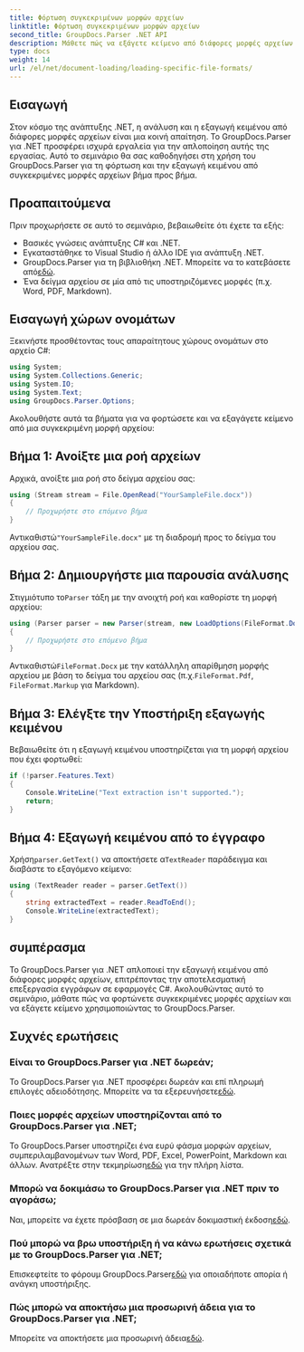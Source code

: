 ```yaml
---
title: Φόρτωση συγκεκριμένων μορφών αρχείων
linktitle: Φόρτωση συγκεκριμένων μορφών αρχείων
second_title: GroupDocs.Parser .NET API
description: Μάθετε πώς να εξάγετε κείμενο από διάφορες μορφές αρχείων στο .NET χρησιμοποιώντας το GroupDocs.Parser. Οδηγός βήμα προς βήμα για αποτελεσματική επεξεργασία εγγράφων.
type: docs
weight: 14
url: /el/net/document-loading/loading-specific-file-formats/
---
```

## Εισαγωγή
Στον κόσμο της ανάπτυξης .NET, η ανάλυση και η εξαγωγή κειμένου από διάφορες μορφές αρχείων είναι μια κοινή απαίτηση. Το GroupDocs.Parser για .NET προσφέρει ισχυρά εργαλεία για την απλοποίηση αυτής της εργασίας. Αυτό το σεμινάριο θα σας καθοδηγήσει στη χρήση του GroupDocs.Parser για τη φόρτωση και την εξαγωγή κειμένου από συγκεκριμένες μορφές αρχείων βήμα προς βήμα.
## Προαπαιτούμενα
Πριν προχωρήσετε σε αυτό το σεμινάριο, βεβαιωθείτε ότι έχετε τα εξής:
- Βασικές γνώσεις ανάπτυξης C# και .NET.
- Εγκαταστάθηκε το Visual Studio ή άλλο IDE για ανάπτυξη .NET.
-  GroupDocs.Parser για τη βιβλιοθήκη .NET. Μπορείτε να το κατεβάσετε από[εδώ](https://releases.groupdocs.com/parser/net/).
- Ένα δείγμα αρχείου σε μία από τις υποστηριζόμενες μορφές (π.χ. Word, PDF, Markdown).

## Εισαγωγή χώρων ονομάτων
Ξεκινήστε προσθέτοντας τους απαραίτητους χώρους ονομάτων στο αρχείο C#:
```csharp
using System;
using System.Collections.Generic;
using System.IO;
using System.Text;
using GroupDocs.Parser.Options;
```

Ακολουθήστε αυτά τα βήματα για να φορτώσετε και να εξαγάγετε κείμενο από μια συγκεκριμένη μορφή αρχείου:
## Βήμα 1: Ανοίξτε μια ροή αρχείων
Αρχικά, ανοίξτε μια ροή στο δείγμα αρχείου σας:
```csharp
using (Stream stream = File.OpenRead("YourSampleFile.docx"))
{
    // Προχωρήστε στο επόμενο βήμα
}
```
 Αντικαθιστώ`"YourSampleFile.docx"` με τη διαδρομή προς το δείγμα του αρχείου σας.
## Βήμα 2: Δημιουργήστε μια παρουσία ανάλυσης
 Στιγμιότυπο το`Parser` τάξη με την ανοιχτή ροή και καθορίστε τη μορφή αρχείου:
```csharp
using (Parser parser = new Parser(stream, new LoadOptions(FileFormat.Docx)))
{
    // Προχωρήστε στο επόμενο βήμα
}
```
 Αντικαθιστώ`FileFormat.Docx` με την κατάλληλη απαρίθμηση μορφής αρχείου με βάση το δείγμα του αρχείου σας (π.χ.`FileFormat.Pdf`, `FileFormat.Markup` για Markdown).
## Βήμα 3: Ελέγξτε την Υποστήριξη εξαγωγής κειμένου
Βεβαιωθείτε ότι η εξαγωγή κειμένου υποστηρίζεται για τη μορφή αρχείου που έχει φορτωθεί:
```csharp
if (!parser.Features.Text)
{
    Console.WriteLine("Text extraction isn't supported.");
    return;
}
```
## Βήμα 4: Εξαγωγή κειμένου από το έγγραφο
 Χρήση`parser.GetText()` να αποκτήσετε α`TextReader` παράδειγμα και διαβάστε το εξαγόμενο κείμενο:
```csharp
using (TextReader reader = parser.GetText())
{
    string extractedText = reader.ReadToEnd();
    Console.WriteLine(extractedText);
}
```

## συμπέρασμα
Το GroupDocs.Parser για .NET απλοποιεί την εξαγωγή κειμένου από διάφορες μορφές αρχείων, επιτρέποντας την αποτελεσματική επεξεργασία εγγράφων σε εφαρμογές C#. Ακολουθώντας αυτό το σεμινάριο, μάθατε πώς να φορτώνετε συγκεκριμένες μορφές αρχείων και να εξάγετε κείμενο χρησιμοποιώντας το GroupDocs.Parser.

## Συχνές ερωτήσεις
### Είναι το GroupDocs.Parser για .NET δωρεάν;
Το GroupDocs.Parser για .NET προσφέρει δωρεάν και επί πληρωμή επιλογές αδειοδότησης. Μπορείτε να τα εξερευνήσετε[εδώ](https://purchase.groupdocs.com/buy).
### Ποιες μορφές αρχείων υποστηρίζονται από το GroupDocs.Parser για .NET;
 Το GroupDocs.Parser υποστηρίζει ένα ευρύ φάσμα μορφών αρχείων, συμπεριλαμβανομένων των Word, PDF, Excel, PowerPoint, Markdown και άλλων. Ανατρέξτε στην τεκμηρίωση[εδώ](https://reference.groupdocs.com/parser/net/) για την πλήρη λίστα.
### Μπορώ να δοκιμάσω το GroupDocs.Parser για .NET πριν το αγοράσω;
 Ναι, μπορείτε να έχετε πρόσβαση σε μια δωρεάν δοκιμαστική έκδοση[εδώ](https://releases.groupdocs.com/).
### Πού μπορώ να βρω υποστήριξη ή να κάνω ερωτήσεις σχετικά με το GroupDocs.Parser για .NET;
 Επισκεφτείτε το φόρουμ GroupDocs.Parser[εδώ](https://forum.groupdocs.com/c/parser/17) για οποιαδήποτε απορία ή ανάγκη υποστήριξης.
### Πώς μπορώ να αποκτήσω μια προσωρινή άδεια για το GroupDocs.Parser για .NET;
 Μπορείτε να αποκτήσετε μια προσωρινή άδεια[εδώ](https://purchase.groupdocs.com/temporary-license/).